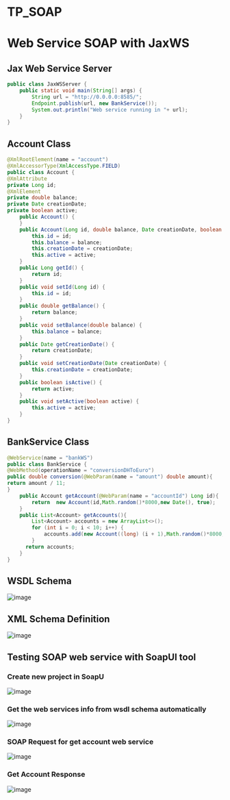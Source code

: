 # TP_SOAP
# Web Service SOAP with JaxWS

## Jax Web Service Server
```java
public class JaxWSServer {
    public static void main(String[] args) {
        String url = "http://0.0.0.0:8585/";
        Endpoint.publish(url, new BankService());
        System.out.println("Web service running in "+ url);
    }
}
``` 

## Account Class

```java
@XmlRootElement(name = "account")
@XmlAccessorType(XmlAccessType.FIELD)
public class Account {
@XmlAttribute
private Long id;
@XmlElement
private double balance;
private Date creationDate;
private boolean active;
    public Account() {
    }
    public Account(Long id, double balance, Date creationDate, boolean active) {
        this.id = id;
        this.balance = balance;
        this.creationDate = creationDate;
        this.active = active;
    }
    public Long getId() {
        return id;
    }
    public void setId(Long id) {
        this.id = id;
    }
    public double getBalance() {
        return balance;
    }
    public void setBalance(double balance) {
        this.balance = balance;
    }
    public Date getCreationDate() {
        return creationDate;
    }
    public void setCreationDate(Date creationDate) {
        this.creationDate = creationDate;
    }
    public boolean isActive() {
        return active;
    }
    public void setActive(boolean active) {
        this.active = active;
    }
}
``` 

## BankService Class
```java
@WebService(name = "bankWS")
public class BankService {
@WebMethod(operationName = "conversionDHToEuro")
public double conversion(@WebParam(name = "amount") double amount){
return amount / 11;
}
    public Account getAccount(@WebParam(name = "accountId") Long id){
        return  new Account(id,Math.random()*8000,new Date(), true);
    }
    public List<Account> getAccounts(){
        List<Account> accounts = new ArrayList<>();
        for (int i = 0; i < 10; i++) {
            accounts.add(new Account((long) (i + 1),Math.random()*8000,new Date(), true));
        }
      return accounts;
    }
}
``` 

## WSDL Schema

![image](https://user-images.githubusercontent.com/62752474/180603483-1d191988-56fc-4c65-a6e2-599b84273b3b.png)
## XML Schema Definition

![image](https://user-images.githubusercontent.com/62752474/180603492-6147ae8e-fc81-4675-ae82-4e22f93a4bb6.png)

## Testing SOAP web service with SoapUI tool

### Create new project in SoapU

![image](https://user-images.githubusercontent.com/62752474/180603541-3920fa3a-ce30-4371-bd72-2e8bb521a1cd.png)

### Get the web services info from wsdl schema automatically

![image](https://user-images.githubusercontent.com/62752474/180603551-1435ae90-c593-4253-b7d9-48cb58229c3f.png)
### SOAP Request for get account web service

![image](https://user-images.githubusercontent.com/62752474/180603560-95598f5e-e5c3-48cb-b825-9d8aa9f49284.png)

### Get Account Response 

![image](https://user-images.githubusercontent.com/62752474/180603571-fb231739-5409-4929-8fb8-9e0f9f700a17.png)
